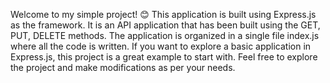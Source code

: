 Welcome to my simple project! 😊 This application is built using Express.js as the framework. It is an API application that has been built using the GET, PUT, DELETE methods. The application is organized in a single file index.js where all the code is written. If you want to explore a basic application in Express.js, this project is a great example to start with. Feel free to explore the project and make modifications as per your needs. 
